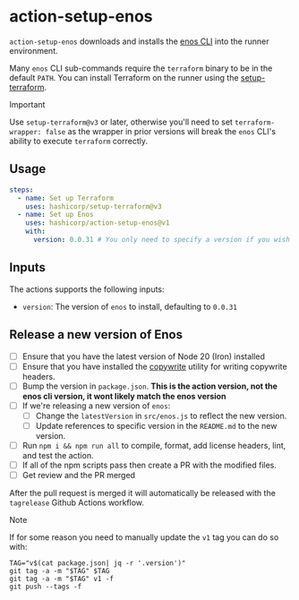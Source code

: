 # action-setup-enos

`action-setup-enos` downloads and installs the [enos CLI](https://github.com/hashicorp/enos) into
the runner environment.

Many `enos` CLI sub-commands require the `terraform` binary to be in the default `PATH`. You can
install Terraform on the runner using the [setup-terraform](https://github.com/hashicorp/setup-terraform).

> [!IMPORTANT]
> Use `setup-terraform@v3` or later, otherwise you'll need to set `terraform-wrapper: false` as
> the wrapper in prior versions will break the `enos` CLI's ability to execute `terraform` correctly.

## Usage

```yaml
steps:
  - name: Set up Terraform
    uses: hashicorp/setup-terraform@v3
  - name: Set up Enos
    uses: hashicorp/action-setup-enos@v1
    with:
      version: 0.0.31 # You only need to specify a version if you wish to override the default version
```

## Inputs

The actions supports the following inputs:

- `version`: The version of `enos` to install, defaulting to `0.0.31`

## Release a new version of Enos

- [ ] Ensure that you have the latest version of Node 20 (Iron) installed
- [ ] Ensure that you have installed the [copywrite](https://github.com/hashicorp/copywrite) utility
      for writing copywrite headers.
- [ ] Bump the version in `package.json`. **This is the action version, not the enos cli version, it wont likely match the enos version**
- [ ] If we're releasing a new version of `enos`:
  - [ ] Change the `latestVersion` in `src/enos.js` to reflect the new version.
  - [ ] Update references to specific version in the `README.md` to the new version.
- [ ] Run `npm i && npm run all` to compile, format, add license headers, lint, and test the action.
- [ ] If all of the npm scripts pass then create a PR with the modified files.
- [ ] Get review and the PR merged

After the pull request is merged it will automatically be released with the `tagrelease` Github Actions workflow.

> [!NOTE]
> If for some reason you need to manually update the `v1` tag you can do so with:

```shell
TAG="v$(cat package.json| jq -r '.version')"
git tag -a -m "$TAG" $TAG
git tag -a -m "$TAG" v1 -f
git push --tags -f
```
